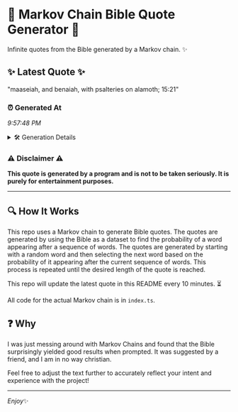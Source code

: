 # 📖 Markov Chain Bible Quote Generator 📖

Infinite quotes from the Bible generated by a Markov chain. ✨

## ✨ Latest Quote ✨
"maaseiah, and benaiah, with psalteries on alamoth; 15:21"

### ⏰ Generated At
*9:57:48 PM*

<details>
    <summary>🛠️ Generation Details</summary>
    <p>
        <strong>🌱 Seed:</strong> maaseiah,<br>
        <strong>🔄 Iterations:</strong> 7<br>
        <strong>📜 Context History:</strong><br>[ maaseiah, ]: and<br>[ maaseiah,, and ]: benaiah,<br>[ maaseiah,, and, benaiah, ]: with<br>[ maaseiah,, and, benaiah,, with ]: psalteries<br>[ maaseiah,, and, benaiah,, with, psalteries ]: on<br>[ maaseiah,, and, benaiah,, with, psalteries, on ]: alamoth;<br>[ and, benaiah,, with, psalteries, on, alamoth; ]: 15:21<br>
    </p>
</details>

### ⚠️ Disclaimer ⚠️
**This quote is generated by a program and is not to be taken seriously. It is purely for entertainment purposes.**

---

## 🔍 How It Works

This repo uses a Markov chain to generate Bible quotes. The quotes are generated by using the Bible as a dataset to find the probability of a word appearing after a sequence of words. The quotes are generated by starting with a random word and then selecting the next word based on the probability of it appearing after the current sequence of words. This process is repeated until the desired length of the quote is reached.

This repo will update the latest quote in this README every 10 minutes. ⏳

All code for the actual Markov chain is in `index.ts`.

## ❓ Why

I was just messing around with Markov Chains and found that the Bible surprisingly yielded good results when prompted. 
It was suggested by a friend, and I am in no way christian.

Feel free to adjust the text further to accurately reflect your intent and experience with the project!

---

*Enjoy*✨
